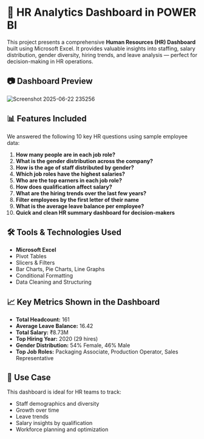 # 👥 HR Analytics Dashboard in POWER BI 

This project presents a comprehensive **Human Resources (HR) Dashboard** built using Microsoft Excel. It provides valuable insights into staffing, salary distribution, gender diversity, hiring trends, and leave analysis — perfect for decision-making in HR operations.

## 📷 Dashboard Preview
![Screenshot 2025-06-22 235256](https://github.com/user-attachments/assets/0797d526-eb6d-46ca-9695-cbcfb3fbfdde)


## 📊 Features Included

We answered the following 10 key HR questions using sample employee data:

1. **How many people are in each job role?**
2. **What is the gender distribution across the company?**
3. **How is the age of staff distributed by gender?**
4. **Which job roles have the highest salaries?**
5. **Who are the top earners in each job role?**
6. **How does qualification affect salary?**
7. **What are the hiring trends over the last few years?**
8. **Filter employees by the first letter of their name**
9. **What is the average leave balance per employee?**
10. **Quick and clean HR summary dashboard for decision-makers**

## 🛠 Tools & Technologies Used

- **Microsoft Excel**  
- Pivot Tables  
- Slicers & Filters  
- Bar Charts, Pie Charts, Line Graphs  
- Conditional Formatting  
- Data Cleaning and Structuring

## 📈 Key Metrics Shown in the Dashboard

- **Total Headcount:** 161  
- **Average Leave Balance:** 16.42  
- **Total Salary:** ₹8.73M  
- **Top Hiring Year:** 2020 (29 hires)  
- **Gender Distribution:** 54% Female, 46% Male  
- **Top Job Roles:** Packaging Associate, Production Operator, Sales Representative  

## 🚀 Use Case

This dashboard is ideal for HR teams to track:
- Staff demographics and diversity
- Growth over time
- Leave trends
- Salary insights by qualification
- Workforce planning and optimization


